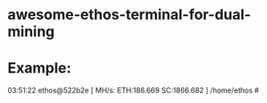 # awesome-ethos-terminal-for-dual-mining

# Example:

03:51:22 ethos@522b2e [ MH/s: ETH:186.669 SC:1866.682 ] /home/ethos #
